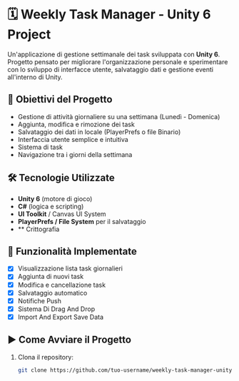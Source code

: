 # 🗓️ Weekly Task Manager - Unity 6 Project

Un'applicazione di gestione settimanale dei task sviluppata con **Unity 6**. Progetto pensato per migliorare l'organizzazione personale e sperimentare con lo sviluppo di interfacce utente, salvataggio dati e gestione eventi all'interno di Unity.

## 🎯 Obiettivi del Progetto

- Gestione di attività giornaliere su una settimana (Lunedì - Domenica)
- Aggiunta, modifica e rimozione dei task
- Salvataggio dei dati in locale (PlayerPrefs o file Binario)
- Interfaccia utente semplice e intuitiva
- Sistema di task 
- Navigazione tra i giorni della settimana

## 🛠️ Tecnologie Utilizzate

- **Unity 6** (motore di gioco)
- **C#** (logica e scripting)
- **UI Toolkit** / Canvas UI System
- **PlayerPrefs / File System** per il salvataggio
- ** Crittografia

## 🧩 Funzionalità Implementate

- [x] Visualizzazione lista task giornalieri
- [x] Aggiunta di nuovi task
- [x] Modifica e cancellazione task
- [x] Salvataggio automatico
- [x] Notifiche Push 
- [x] Sistema Di Drag And Drop
- [X] Import And Export Save Data 

## ▶️ Come Avviare il Progetto

1. Clona il repository:
   ```bash
   git clone https://github.com/tuo-username/weekly-task-manager-unity6.git
